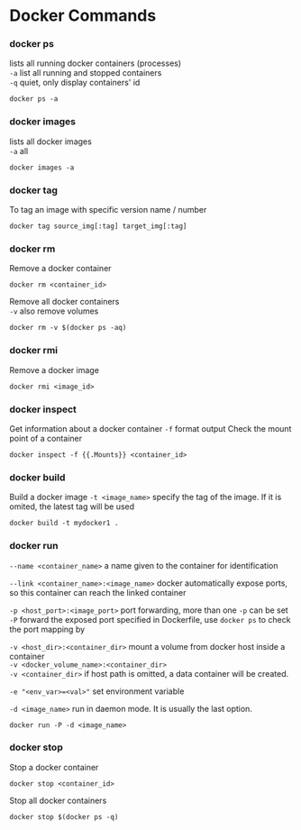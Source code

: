 # Docker Commands


### docker ps
lists all running docker containers (processes)  
`-a` list all running and stopped containers  
`-q` quiet, only display containers' id  
```
docker ps -a
```

### docker images
lists all docker images  
`-a` all
```
docker images -a
```

### docker tag
To tag an image with specific version name / number 
```
docker tag source_img[:tag] target_img[:tag]
```

### docker rm
Remove a docker container  
```
docker rm <container_id>
```
Remove all docker containers   
`-v` also remove volumes  
```
docker rm -v $(docker ps -aq)
```


### docker rmi
Remove a docker image  
```
docker rmi <image_id>
```

### docker inspect
Get information about a docker container
`-f` format output
Check the mount point of a container
```
docker inspect -f {{.Mounts}} <container_id>
```



### docker build
Build a docker image
`-t <image_name>` specify the tag of the image. If it is omited, the latest tag will be used  
```
docker build -t mydocker1 .
```



### docker run
`--name <container_name>` a name given to the container for identification  

`--link <container_name>:<image_name>` docker automatically expose ports, so this container can reach the linked container  

`-p <host_port>:<image_port>` port forwarding, more than one `-p` can be set  
`-P` forward the exposed port specified in Dockerfile, use `docker ps` to check the port mapping by  

`-v <host_dir>:<container_dir>` mount a volume from docker host inside a container  
`-v <docker_volume_name>:<container_dir>`  
`-v <container_dir>` if host path is omitted, a data container will be created.  

`-e "<env_var>=<val>"` set environment variable  

`-d <image_name>` run in daemon mode. It is usually the last option.  
```
docker run -P -d <image_name>
```

### docker stop
Stop a docker container 
```
docker stop <container_id>
```
Stop all docker containers  
```
docker stop $(docker ps -q)
```
